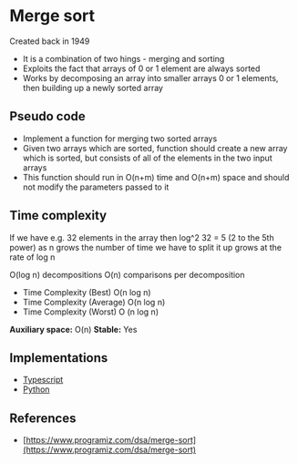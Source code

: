 # Merge sort #

Created back in 1949

- It is a combination of two hings - merging and sorting
- Exploits the fact that arrays of 0 or 1 element are always sorted
- Works by decomposing an array into smaller arrays 0 or 1 elements, then building up a newly sorted array

## Pseudo code ##

- Implement a function for merging two sorted arrays
- Given two arrays which are sorted, function should create a new array which is sorted, but consists of all of the elements in the two input arrays
- This function should run in O(n+m) time and O(n+m) space and should not modify the parameters passed to it

## Time complexity ##

If we have e.g. 32 elements in the array then log^2 32 = 5 (2 to the 5th power) as n grows the number of time we have to split it up grows at the rate of log n

O(log n) decompositions O(n) comparisons per decomposition

- Time Complexity (Best) O(n log n)
- Time Complexity (Average) O(n log n)
- Time Complexity (Worst) O (n log n)

**Auxiliary space:** O(n)
**Stable:** Yes

## Implementations ##

- [Typescript](mergeSort.ts)
- [Python](merge_sort.py)

## References ##

- [https://www.programiz.com/dsa/merge-sort](https://www.programiz.com/dsa/merge-sort)

